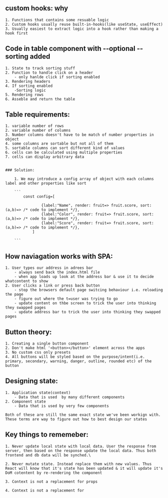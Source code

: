 ## custom hooks: why

    1. Functions that contains some resuable logic
    2. Custom hooks usually reuse built-in-hooks(like useState, useEffect)
    3. Usually easiest to extract logic into a hook rather than making a hook first

## Code in table component with --optional --sorting added

    1. State to track sorting stuff
    2. Function to handle click on a header
        - only hanlde click if sorting enabled
    3. Rendering headers
    4. If sorting enabled
        -Sorting logic
    5. Rendering rows
    6. Asseble and return the table

## Table requirements:

    1. variable number of rows
    2. variable number of columns
    3. Number columns doesn't have to be match of number properties in object
    4. some columns are sortable but not all of them
    5. sortable columns can sort different kind of values
    6. cells can be calculated using multiple properties
    7. cells can display arbitrary data


    ### Solution:

        1. We may introduce a config array of object with each columns label and other properties like sort

        ```
            const config=[

                    {label:"Name", render: fruit=> fruit.score, sort:(a,b)=> /* code to implement */},
                    {label:"Color", render: fruit=> fruit.score, sort:(a,b)=> /* code to implement */},
                    {label:"Score", render: fruit=> fruit.score, sort:(a,b)=> /* code to implement */},
                ]

        ```

## How naviagation works with SPA:

    1. User types our address in adrees bar
        - always send back the index.html file
        - when app loads up look at the address bar & use it to decide whatcontent to show
    2. User clicks a link or press back button
        - stop the browsers default page switcing behaviour i.e. reloading the page
        - figure out where the t=user was trying to go
        - update content on thbe screen to trick the user into thinking they swapped pages
        - update address bar to trick the user into thinking they swapped pages

## Button theory:

    1. Creating a single button component
    2. Don't make html '<button></button>' element across the apps
    3. No custom css only presets
    4. All buttons will be styled based on the purpose/intent(i.e. primary, secondary, warning, danger, outline, rounded etc) of the button

## Designing state:

    1. Application state(context)
        - Data that is used  by many different components
    2. Component state
        - Data that is used by very few components

    Both of these are still the same exact state we've been workign with. These terms are way to figure out how to best design our states

## Key things to rememeber:

    1. Never update local state with local data. User the response from server, then based on the response update the local data. Thus both frontend and db data will be synched.\

    2. Never mutate state. Instead replace them with new values. Thus React will know that it's state has been updated & it will update it's DoM cotentent by re-rendering the component

    3. Context is not a replacement for props

    4. Context is not a replacement for

